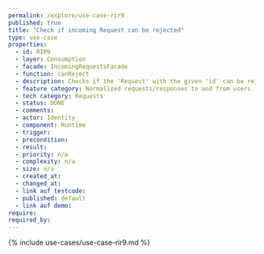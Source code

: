 ```yaml
---
permalink: /explore/use-case-rir9
published: true
title: "Check if incoming Request can be rejected"
type: use-case
properties:
  - id: RIR9
  - layer: Consumption
  - facade: IncomingRequestsFacade
  - function: canReject
  - description: Checks if the 'Request' with the given 'id' can be rejected.
  - feature category: Normalized requests/responses to and from users
  - tech category: Requests
  - status: DONE
  - comments:
  - actor: Identity
  - component: Runtime
  - trigger:
  - precondition:
  - result:
  - priority: n/a
  - complexity: n/a
  - size: n/a
  - created_at:
  - changed_at:
  - link auf testcode:
  - published: default
  - link auf demo:
require:
required_by:
---
```


{% include use-cases/use-case-rir9.md %}